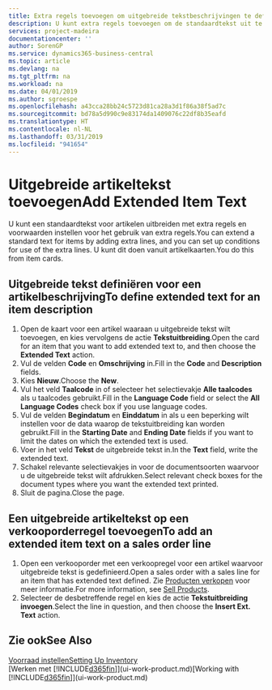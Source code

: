 ```yaml
---
title: Extra regels toevoegen om uitgebreide tekstbeschrijvingen te definiëren | Microsoft Docs
description: U kunt extra regels toevoegen om de standaardtekst uit te breiden die een artikel beschrijft.
services: project-madeira
documentationcenter: ''
author: SorenGP
ms.service: dynamics365-business-central
ms.topic: article
ms.devlang: na
ms.tgt_pltfrm: na
ms.workload: na
ms.date: 04/01/2019
ms.author: sgroespe
ms.openlocfilehash: a43cca28bb24c5723d81ca28a3d1f86a38f5ad7c
ms.sourcegitcommit: bd78a5d990c9e83174da1409076c22df8b35eafd
ms.translationtype: HT
ms.contentlocale: nl-NL
ms.lasthandoff: 03/31/2019
ms.locfileid: "941654"
---
```

# <a name="add-extended-item-text"></a><span data-ttu-id="d854e-103">Uitgebreide artikeltekst toevoegen</span><span class="sxs-lookup"><span data-stu-id="d854e-103">Add Extended Item Text</span></span>
<span data-ttu-id="d854e-104">U kunt een standaardtekst voor artikelen uitbreiden met extra regels en voorwaarden instellen voor het gebruik van extra regels.</span><span class="sxs-lookup"><span data-stu-id="d854e-104">You can extend a standard text for items by adding extra lines, and you can set up conditions for use of the extra lines.</span></span> <span data-ttu-id="d854e-105">U kunt dit doen vanuit artikelkaarten.</span><span class="sxs-lookup"><span data-stu-id="d854e-105">You do this from item cards.</span></span>

## <a name="to-define-extended-text-for-an-item-description"></a><span data-ttu-id="d854e-106">Uitgebreide tekst definiëren voor een artikelbeschrijving</span><span class="sxs-lookup"><span data-stu-id="d854e-106">To define extended text for an item description</span></span>
1. <span data-ttu-id="d854e-107">Open de kaart voor een artikel waaraan u uitgebreide tekst wilt toevoegen, en kies vervolgens de actie **Tekstuitbreiding**.</span><span class="sxs-lookup"><span data-stu-id="d854e-107">Open the card for an item that you want to add extended text to, and then choose the **Extended Text** action.</span></span>
2. <span data-ttu-id="d854e-108">Vul de velden **Code** en **Omschrijving** in.</span><span class="sxs-lookup"><span data-stu-id="d854e-108">Fill in the **Code** and **Description** fields.</span></span>
3. <span data-ttu-id="d854e-109">Kies **Nieuw**.</span><span class="sxs-lookup"><span data-stu-id="d854e-109">Choose the **New**.</span></span>
4. <span data-ttu-id="d854e-110">Vul het veld **Taalcode** in of selecteer het selectievakje **Alle taalcodes** als u taalcodes gebruikt.</span><span class="sxs-lookup"><span data-stu-id="d854e-110">Fill in the **Language Code** field or select the **All Language Codes** check box if you use language codes.</span></span>
5. <span data-ttu-id="d854e-111">Vul de velden **Begindatum** en **Einddatum** in als u een beperking wilt instellen voor de data waarop de tekstuitbreiding kan worden gebruikt.</span><span class="sxs-lookup"><span data-stu-id="d854e-111">Fill in the **Starting Date** and **Ending Date** fields if you want to limit the dates on which the extended text is used.</span></span>
6. <span data-ttu-id="d854e-112">Voer in het veld **Tekst** de uitgebreide tekst in.</span><span class="sxs-lookup"><span data-stu-id="d854e-112">In the **Text** field, write the extended text.</span></span>
7. <span data-ttu-id="d854e-113">Schakel relevante selectievakjes in voor de documentsoorten waarvoor u de uitgebreide tekst wilt afdrukken.</span><span class="sxs-lookup"><span data-stu-id="d854e-113">Select relevant check boxes for the document types where you want the extended text printed.</span></span>
8. <span data-ttu-id="d854e-114">Sluit de pagina.</span><span class="sxs-lookup"><span data-stu-id="d854e-114">Close the page.</span></span>

## <a name="to-add-an-extended-item-text-on-a-sales-order-line"></a><span data-ttu-id="d854e-115">Een uitgebreide artikeltekst op een verkooporderregel toevoegen</span><span class="sxs-lookup"><span data-stu-id="d854e-115">To add an extended item text on a sales order line</span></span>
1. <span data-ttu-id="d854e-116">Open een verkooporder met een verkoopregel voor een artikel waarvoor uitgebreide tekst is gedefinieerd.</span><span class="sxs-lookup"><span data-stu-id="d854e-116">Open a sales order with a sales line for an item that has extended text defined.</span></span> <span data-ttu-id="d854e-117">Zie [Producten verkopen](sales-how-sell-products.md) voor meer informatie.</span><span class="sxs-lookup"><span data-stu-id="d854e-117">For more information, see [Sell Products](sales-how-sell-products.md).</span></span>
2. <span data-ttu-id="d854e-118">Selecteer de desbetreffende regel en kies de actie **Tekstuitbreiding invoegen**.</span><span class="sxs-lookup"><span data-stu-id="d854e-118">Select the line in question, and then choose the **Insert Ext. Text** action.</span></span>

## <a name="see-also"></a><span data-ttu-id="d854e-119">Zie ook</span><span class="sxs-lookup"><span data-stu-id="d854e-119">See Also</span></span>
[<span data-ttu-id="d854e-120">Voorraad instellen</span><span class="sxs-lookup"><span data-stu-id="d854e-120">Setting Up Inventory</span></span>](inventory-setup-inventory.md)  
<span data-ttu-id="d854e-121">[Werken met [!INCLUDE[d365fin](includes/d365fin_md.md)]](ui-work-product.md)</span><span class="sxs-lookup"><span data-stu-id="d854e-121">[Working with [!INCLUDE[d365fin](includes/d365fin_md.md)]](ui-work-product.md)</span></span>
